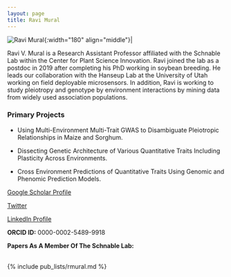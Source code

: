```yaml
---
layout: page
title: Ravi Mural
---
```


![Ravi Mural](/images/People_Images/Ravi.jpg){:width="180" align="middle"}|

Ravi V. Mural is a Research Assistant Professor affiliated with the Schnable Lab within the Center for Plant Science Innovation. Ravi joined the lab as a postdoc in 2019 after completing his PhD working in soybean breeding. He leads our collaboration with the Hanseup Lab at the University of Utah working on field deployable microsensors. In addition, Ravi is working to study pleiotropy and genotype by environment interactions by mining data from widely used association populations.  

### Primary Projects

* Using Multi-Environment Multi-Trait GWAS to Disambiguate Pleiotropic Relationships in Maize and Sorghum.

* Dissecting Genetic Architecture of Various Quantitative Traits Including Plasticity Across Environments.

* Cross Environment Predictions of Quantitative Traits Using Genomic and Phenomic Prediction Models.

[Google Scholar Profile](https://scholar.google.com/citations?user=5NlUnZ0AAAAJ)

[Twitter](https://twitter.com/ravi_mural)

[LinkedIn Profile](https://www.linkedin.com/in/ravi-mural/)

**ORCID ID:** 0000-0002-5489-9918

**Papers As A Member Of The Schnable Lab:**<br><br>

{% include pub_lists/rmural.md %}
